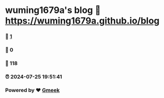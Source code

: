 # wuming1679a's blog :link: https://wuming1679a.github.io/blog 
### :page_facing_up: [1](https://wuming1679a.github.io/blog/tag.html) 
### :speech_balloon: 0 
### :hibiscus: 118 
### :alarm_clock: 2024-07-25 19:51:41 
### Powered by :heart: [Gmeek](https://github.com/Meekdai/Gmeek)
